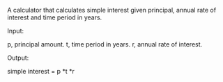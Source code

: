 
A calculator that calculates simple interest given principal, annual rate of interest and time period in years.

Input:

 p, principal amount.
 t, time period in years.
 r, annual rate of interest.
  
   
Output:

   simple interest = p *t *r

